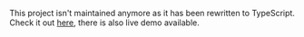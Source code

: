 This project isn't maintained anymore as it has been rewritten to TypeScript. Check it out [here](https://github.com/Robert-Roszak/Lens-shop-TS), there is also live demo available.
